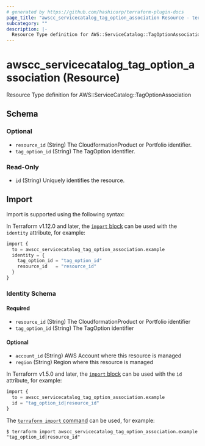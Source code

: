 ```yaml
---
# generated by https://github.com/hashicorp/terraform-plugin-docs
page_title: "awscc_servicecatalog_tag_option_association Resource - terraform-provider-awscc"
subcategory: ""
description: |-
  Resource Type definition for AWS::ServiceCatalog::TagOptionAssociation
---
```


# awscc_servicecatalog_tag_option_association (Resource)

Resource Type definition for AWS::ServiceCatalog::TagOptionAssociation



<!-- schema generated by tfplugindocs -->
## Schema

### Optional

- `resource_id` (String) The CloudformationProduct or Portfolio identifier.
- `tag_option_id` (String) The TagOption identifier.

### Read-Only

- `id` (String) Uniquely identifies the resource.

## Import

Import is supported using the following syntax:

In Terraform v1.12.0 and later, the [`import` block](https://developer.hashicorp.com/terraform/language/import) can be used with the `identity` attribute, for example:

```terraform
import {
  to = awscc_servicecatalog_tag_option_association.example
  identity = {
    tag_option_id = "tag_option_id"
    resource_id   = "resource_id"
  }
}
```

<!-- schema generated by tfplugindocs -->
### Identity Schema

#### Required

- `resource_id` (String) The CloudformationProduct or Portfolio identifier
- `tag_option_id` (String) The TagOption identifier

#### Optional

- `account_id` (String) AWS Account where this resource is managed
- `region` (String) Region where this resource is managed

In Terraform v1.5.0 and later, the [`import` block](https://developer.hashicorp.com/terraform/language/import) can be used with the `id` attribute, for example:

```terraform
import {
  to = awscc_servicecatalog_tag_option_association.example
  id = "tag_option_id|resource_id"
}
```

The [`terraform import` command](https://developer.hashicorp.com/terraform/cli/commands/import) can be used, for example:

```shell
$ terraform import awscc_servicecatalog_tag_option_association.example "tag_option_id|resource_id"
```

